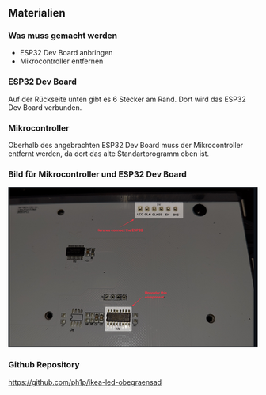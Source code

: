 # 

## Materialien
### Was muss gemacht werden
- ESP32 Dev Board anbringen
-  Mikrocontroller entfernen
### ESP32 Dev Board
Auf der Rückseite unten gibt es 6 Stecker am Rand. Dort wird das ESP32 Dev Board verbunden. 
###  Mikrocontroller
Oberhalb des angebrachten ESP32 Dev Board muss der Mikrocontroller entfernt werden, da dort das alte Standartprogramm oben ist.

### Bild für Mikrocontroller und ESP32 Dev Board
![supi Bild](image.png)


### Github Repository
https://github.com/ph1p/ikea-led-obegraensad 